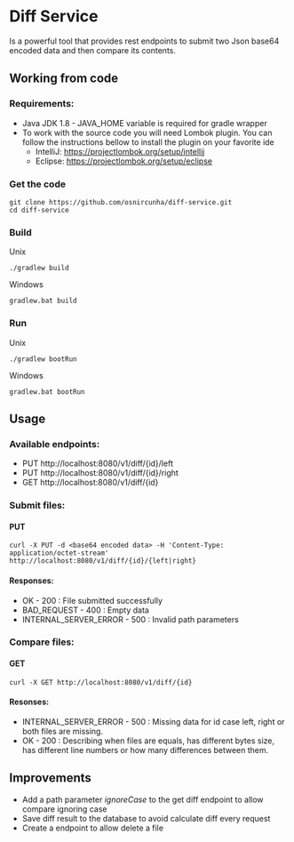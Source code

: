 # Diff Service
Is a powerful tool that provides rest endpoints to submit two Json base64 encoded data and then compare its contents.


## Working from code
### Requirements:
* Java JDK 1.8 - JAVA_HOME variable is required for gradle wrapper
* To work with the source code you will need Lombok plugin. You can follow the instructions bellow to install the plugin on your favorite ide
  * IntelliJ: https://projectlombok.org/setup/intellij
  * Eclipse: https://projectlombok.org/setup/eclipse


### Get the code
```$xslt
git clone https://github.com/osnircunha/diff-service.git
cd diff-service
```

### Build
Unix
```$xslt
./gradlew build
```
Windows
```$xslt
gradlew.bat build
```

### Run
Unix
```$xslt
./gradlew bootRun 
```

Windows
```$xslt
gradlew.bat bootRun 
```

## Usage
### Available endpoints:
* PUT http://localhost:8080/v1/diff/{id}/left
* PUT http://localhost:8080/v1/diff/{id}/right
* GET http://localhost:8080/v1/diff/{id}

### Submit files:
#### PUT
```$xslt
curl -X PUT -d <base64 encoded data> -H 'Content-Type: application/octet-stream' http://localhost:8080/v1/diff/{id}/{left|right}
```
#### Responses:

* OK - 200 : File submitted successfully
* BAD_REQUEST - 400 : Empty data
* INTERNAL_SERVER_ERROR - 500 : Invalid path parameters



### Compare files:
#### GET
```$xslt
curl -X GET http://localhost:8080/v1/diff/{id}
```
#### Resonses:
* INTERNAL_SERVER_ERROR - 500 : Missing data for id case left, right or both files are missing.
* OK - 200 : Describing when files are equals, has different bytes size, has different line numbers or how many differences between them.


## Improvements
* Add a path parameter *ignoreCase* to the get diff endpoint to allow compare ignoring case
* Save diff result to the database to avoid calculate diff every request
* Create a endpoint to allow delete a file
